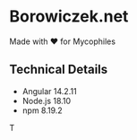 # Borowiczek.net
Made with ❤️ for Mycophiles

## Technical Details
- Angular 14.2.11
- Node.js 18.10
- npm 8.19.2

T
